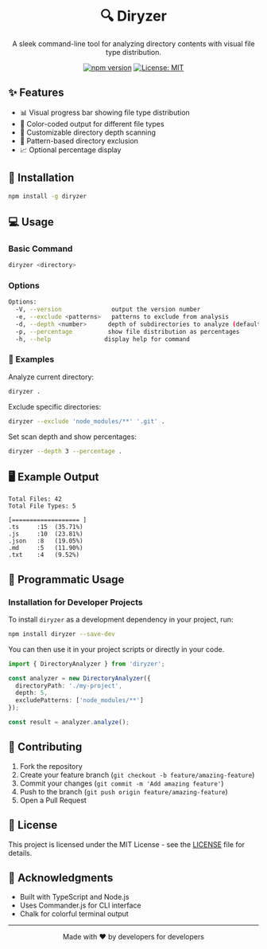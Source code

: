 <div align="center">

# 🔍 Diryzer

A sleek command-line tool for analyzing directory contents with visual file type distribution.

[![npm version](https://img.shields.io/npm/v/diryzer.svg)](https://www.npmjs.com/package/diryzer)
[![License: MIT](https://img.shields.io/badge/License-MIT-yellow.svg)](https://opensource.org/licenses/MIT)

</div>

## ✨ Features

- 📊 Visual progress bar showing file type distribution
- 🎨 Color-coded output for different file types
- 🔄 Customizable directory depth scanning
- 🚫 Pattern-based directory exclusion
- 📈 Optional percentage display

## 🚀 Installation

```bash
npm install -g diryzer
```

## 💻 Usage

### Basic Command

```bash
diryzer <directory>
```

### Options

```bash
Options:
  -V, --version              output the version number
  -e, --exclude <patterns>   patterns to exclude from analysis
  -d, --depth <number>      depth of subdirectories to analyze (default: "5")
  -p, --percentage          show file distribution as percentages
  -h, --help               display help for command
```

### 📝 Examples

Analyze current directory:
```bash
diryzer .
```

Exclude specific directories:
```bash
diryzer --exclude 'node_modules/**' '.git' .
```

Set scan depth and show percentages:
```bash
diryzer --depth 3 --percentage .
```

## 🖥️ Example Output

```
Total Files: 42
Total File Types: 5

[=================== ]
.ts     :15  (35.71%)
.js     :10  (23.81%)
.json   :8   (19.05%)
.md     :5   (11.90%)
.txt    :4   (9.52%)
```

## 🔧 Programmatic Usage
### Installation for Developer Projects

To install `diryzer` as a development dependency in your project, run:

```bash
npm install diryzer --save-dev
```

You can then use it in your project scripts or directly in your code.
```typescript
import { DirectoryAnalyzer } from 'diryzer';

const analyzer = new DirectoryAnalyzer({
  directoryPath: './my-project',
  depth: 5,
  excludePatterns: ['node_modules/**']
});

const result = analyzer.analyze();
```

## 🤝 Contributing

1. Fork the repository
2. Create your feature branch (`git checkout -b feature/amazing-feature`)
3. Commit your changes (`git commit -m 'Add amazing feature'`)
4. Push to the branch (`git push origin feature/amazing-feature`)
5. Open a Pull Request

## 📄 License

This project is licensed under the MIT License - see the [LICENSE](LICENSE) file for details.

## 🙏 Acknowledgments

- Built with TypeScript and Node.js
- Uses Commander.js for CLI interface
- Chalk for colorful terminal output

---

<div align="center">
Made with ❤️ by developers for developers
</div>
